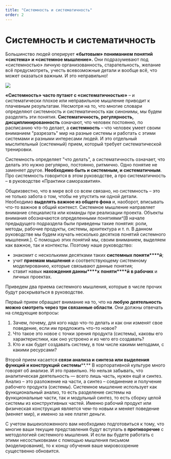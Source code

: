 ```yaml
---
title: "Системность и систематичность"
order: 2
---
```


# Системность и систематичность

Большинство людей оперирует **«бытовым» пониманием понятий «система» и «системное мышление».** Они подразумевают под «системностью» личную организованность, старательность, желание всё предусмотреть, учесть всевозможные детали и вообще всё, что может оказаться важным. И это неправильно!

![](/ru/personal/systems-thinking-introduction/Distinction_Systems_Thinking_vs_Systematicity.png)

**«Системность» часто путают с «систематичностью»** – и систематически плохое или неправильное мышление приводит к плачевным результатам. Несмотря на то, что многие словари определяют системность и систематичность как синонимы, мы будем разделять эти понятия. **Систематичность, регулярность, дисциплинированность** означают, что человек постоянно, по расписанию что-то делает, а **системность** – что человек умеет своим вниманием "разрезать" мир на разные системы и работать с этими системами и разными интересами людей. И это отдельный мыслительный (системный) прием, который требует систематической тренировки.

Системность определяет "что делать", а систематичность означает, что делать это нужно регулярно, постоянно, ритмично. Одно понятие не заменяет другое. **Необходимо быть и системным, и систематичным**. Про системность говорится в этом руководстве, а про систематичность – в руководстве «Практики саморазвития».

Общеизвестно, что в мире всё со всем связано, но системность – это не только забота о том, чтобы не упустить ни одной детали. Необходимо **выделять важное из общего фона** и, наоборот, вписывать что-то важное в общий контекст. Системное мышление направляет внимание специалиста или команды при реализации проекта. Объекты внимания обозначаются определенными понятиями^[В начале предыдущего подраздела были приведены такие понятия: роли, методы, рабочие продукты, системы, архитектура и т. п. В данном руководстве мы будем изучать несколько десятков понятий системного мышления.]. С помощью этих понятий мы, своим вниманием, выделяем как важное, так и контексты. Поэтому наше руководство:

* знакомит с несколькими десятками таких **системных поняти****й**;
* учит **приемам мышления** и соответствующему системному моделированию, которые связывают данные понятия;
* ставит навык **нахождения данны****х** **поняти****й** **в рабочих** и личных проектах.

Приведем два приема системного мышления, которые в числе прочих будут раскрываться в руководстве.

Первый прием обращает внимание на то, что на **любую деятельность можно смотреть через три связанные области**. Они должны отвечать на следующие вопросы:

1. Зачем, почему, для кого надо что-то делать и как они изменят свое поведение, если им предложить что-то новое?
2. Что такое это новое с точки зрения продукта (системы), каковы его характеристики, как оно устроено и из чего его создавать?
3. Кто и как будет создавать систему, в том числе какими методами, с какими ресурсами?

Второй прием касается **связи анализа и синтеза или выделения функций и конструкций** **системы****.** В корпоративной культуре много говорят об анализе. И это правильно. Но нельзя забывать, что аналитическая деятельность — всего лишь часть, нужен ещё и синтез. Анализ – это разложение на части, а синтез – соединение и получение рабочего продукта (системы). Системное мышление использует как функциональный анализ, то есть разделение системы на функциональные части, так и модульный синтез, то есть сборку целой системы из конструктивных частей. Именно рабочий продукт или физическая конструкция является чем-то новым и меняет поведение (меняет мир), и именно за нее платят деньги.

С учетом вышеизложенного вам необходимо подготовиться к тому, что многие ваши текущие представления будут вступать в **противоречие** с методологией системного мышления. И если вы будете работать с этими несостыковками с помощью мышления письмом (моделирования), то к концу обучения ваше мировоззрение существенно обновится.